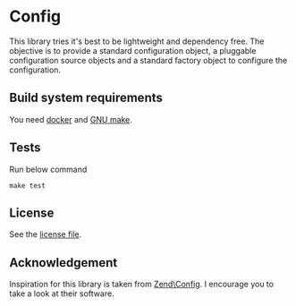 # Config

This library tries it's best to be lightweight and dependency free. The objective is to provide a standard configuration object, a pluggable  configuration source objects and a standard factory object to configure the configuration.

## Build system requirements

You need [docker](https://www.docker.com/) and [GNU make](https://www.gnu.org/software/make/manual/make.html).

## Tests

Run below command

```
make test
```

## License

See the [license file](https://github.com/nvanheuverzwijn/php-config/blob/master/LICENSE).

## Acknowledgement

Inspiration for this library is taken from [Zend\Config](https://github.com/zendframework/zend-config). I encourage you to take a look at their software.
